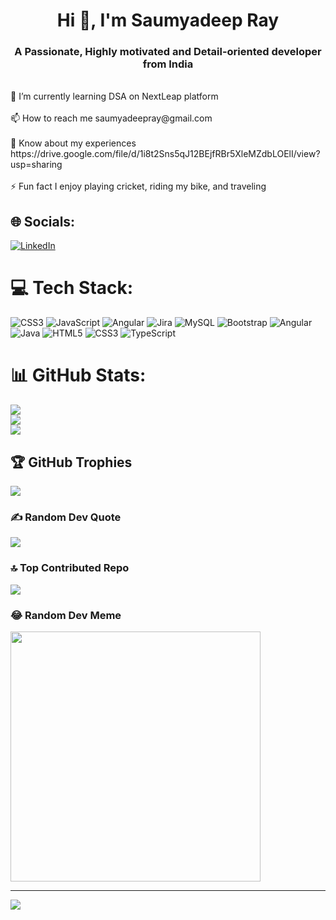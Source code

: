 <h1 align="center">Hi 👋, I'm Saumyadeep Ray</h1>
<h3 align="center">A Passionate, Highly motivated and Detail-oriented developer from India</h3>
<br>🌱 I’m currently learning DSA on NextLeap platform<br><br>📫 How to reach me saumyadeepray@gmail.com<br><br>📄 Know about my experiences https://drive.google.com/file/d/1i8t2Sns5qJ12BEjfRBr5XleMZdbLOElI/view?usp=sharing<br><br>⚡ Fun fact I enjoy playing cricket, riding my bike, and traveling


## 🌐 Socials:
[![LinkedIn](https://img.shields.io/badge/LinkedIn-%230077B5.svg?logo=linkedin&logoColor=white)](https://linkedin.com/in/saumyadeep-ray) 

# 💻 Tech Stack:
![CSS3](https://img.shields.io/badge/css3-%231572B6.svg?style=for-the-badge&logo=css3&logoColor=white) ![JavaScript](https://img.shields.io/badge/javascript-%23323330.svg?style=for-the-badge&logo=javascript&logoColor=%23F7DF1E) ![Angular](https://img.shields.io/badge/angular-%23DD0031.svg?style=for-the-badge&logo=angular&logoColor=white) ![Jira](https://img.shields.io/badge/jira-%230A0FFF.svg?style=for-the-badge&logo=jira&logoColor=white) ![MySQL](https://img.shields.io/badge/mysql-%2300f.svg?style=for-the-badge&logo=mysql&logoColor=white) ![Bootstrap](https://img.shields.io/badge/bootstrap-%23563D7C.svg?style=for-the-badge&logo=bootstrap&logoColor=white) ![Angular](https://img.shields.io/badge/angular-%23DD0031.svg?style=for-the-badge&logo=angular&logoColor=white) ![Java](https://img.shields.io/badge/java-%23ED8B00.svg?style=for-the-badge&logo=java&logoColor=white) ![HTML5](https://img.shields.io/badge/html5-%23E34F26.svg?style=for-the-badge&logo=html5&logoColor=white) ![CSS3](https://img.shields.io/badge/css3-%231572B6.svg?style=for-the-badge&logo=css3&logoColor=white) ![TypeScript](https://img.shields.io/badge/typescript-%23007ACC.svg?style=for-the-badge&logo=typescript&logoColor=white)
# 📊 GitHub Stats:
![](https://github-readme-stats.vercel.app/api?username=SaumyadeepRay&theme=dark&hide_border=false&include_all_commits=true&count_private=true)<br/>
![](https://github-readme-streak-stats.herokuapp.com/?user=SaumyadeepRay&theme=dark&hide_border=false)<br/>
![](https://github-readme-stats.vercel.app/api/top-langs/?username=SaumyadeepRay&theme=dark&hide_border=false&include_all_commits=true&count_private=true&layout=compact)

## 🏆 GitHub Trophies
![](https://github-profile-trophy.vercel.app/?username=SaumyadeepRay&theme=radical&no-frame=false&no-bg=false&margin-w=4)

### ✍️ Random Dev Quote
![](https://quotes-github-readme.vercel.app/api?type=horizontal&theme=radical)

### 🔝 Top Contributed Repo
![](https://github-contributor-stats.vercel.app/api?username=SaumyadeepRay&limit=5&theme=dark&combine_all_yearly_contributions=true)

### 😂 Random Dev Meme
<img src='https://randommeme-five.vercel.app/' style="height: 400px;"/>

---
[![](https://visitcount.itsvg.in/api?id=SaumyadeepRay&icon=0&color=0)](https://visitcount.itsvg.in)

<!-- Proudly created with GPRM ( https://gprm.itsvg.in ) -->
